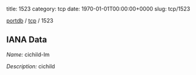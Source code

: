 title: 1523
category: tcp
date: 1970-01-01T00:00:00+0000
slug: tcp/1523

[portdb](/) / [tcp](/category/tcp.html) / 1523


## IANA Data

_Name:_ cichild-lm

_Description:_ cichild

